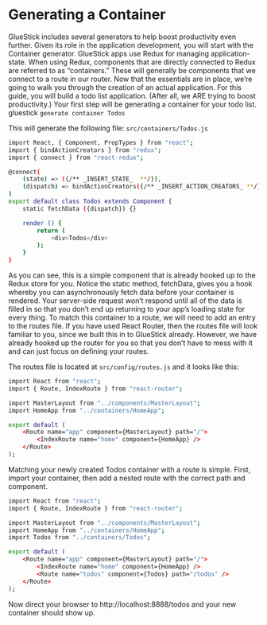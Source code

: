 # Generating a Container

GlueStick includes several generators to help boost productivity even further. Given its role in the application development, you will start with the Container generator. GlueStick apps use Redux for managing application-state. When using Redux, components that are directly connected to Redux are referred to as “containers.” These will generally be components that we connect to a route in our router. Now that the essentials are in place, we’re going to walk you through the creation of an actual application. For this guide, you will build a todo list application. (After all, we ARE trying to boost productivity.) Your first step will be generating a container for your todo list. gluestick ```generate container Todos``` 

This will generate the following file: ```src/containers/Todos.js```


```bash
import React, { Component, PropTypes } from "react";
import { bindActionCreators } from "redux";
import { connect } from "react-redux";

@connect(
    (state) => ({/** _INSERT_STATE_  **/}),
    (dispatch) => bindActionCreators({/** _INSERT_ACTION_CREATORS_ **/}, dispatch)
)
export default class Todos extends Component {
    static fetchData ({dispatch}) {}

    render () {
        return (
            <div>Todos</div>
        );
    }
}
```


As you can see, this is a simple component that is already hooked up to the Redux store for you. Notice the static method, fetchData, gives you a hook whereby you can asynchronously fetch data before your container is rendered. Your server-side request won’t respond until all of the data is filled in so that you don’t end up returning to your app’s loading state for every thing. To match this container to a route, we will need to add an entry to the routes file. If you have used React Router, then the routes file will look familiar to you, since we built this in to GlueStick already. However, we have already hooked up the router for you so that you don’t have to mess with it and can just focus on defining your routes.


The routes file is located at ```src/config/routes.js``` and it looks like this:


```bash
import React from "react";
import { Route, IndexRoute } from "react-router";

import MasterLayout from "../components/MasterLayout";
import HomeApp from "../containers/HomeApp";

export default (
    <Route name="app" component={MasterLayout} path="/">
        <IndexRoute name="home" component={HomeApp} />
    </Route>
);
```

Matching your newly created Todos container with a route is simple. First, import your container, then add a nested route with the correct path and component.



```bash
import React from "react";
import { Route, IndexRoute } from "react-router";

import MasterLayout from "../components/MasterLayout";
import HomeApp from "../containers/HomeApp";
import Todos from "../containers/Todos";

export default (
    <Route name="app" component={MasterLayout} path="/">
        <IndexRoute name="home" component={HomeApp} />
        <Route name="todos" component={Todos} path="/todos" />
    </Route>
);
```

Now direct your browser to http://localhost:8888/todos and your new container should show up.

